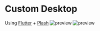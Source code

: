 # Custom Desktop
Using [Flutter](https://github.com/flutter/flutter) + [Plash](https://github.com/sindresorhus/Plash)
![preview](https://i.imgur.com/V65m5hr.jpg) ![preview](https://i.imgur.com/bbOVZEt.jpg)
